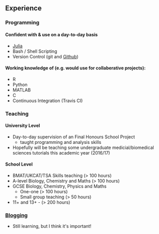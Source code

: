 
## Experience

### Programming

#### Confident with & use on a day-to-day basis
- [Julia](http://julialang.org)
- Bash / Shell Scripting
- Version Control (git and [Github](https://github.com/alexmorley))

#### Working knowledge of (e.g. would use for collaberative projects):
- R
- Python
- MATLAB
- C
- Continuous Integration (Travis CI)

### Teaching

#### University Level
- Day-to-day supervision of an Final Honours School Project
	- taught programming and analysis skills
- Hopefully will be teaching some undergraduate medicial/biomedical sciences tutorials this academic year (2016/17)

#### School Level
- BMAT/UKCAT/TSA Skills teaching (> 100 hours)
- A-level Biology, Chemistry and Maths (> 100 hours)
- GCSE Biology, Chemistry, Physics and Maths
	- One-one (> 100 hours)
	- Small group teaching (> 50 hours)
- 11+ and 13+ - (> 200 hours)

### [Blogging](http://alexmorley.me/scienceblog/)
- Still learning, but I think it's important! 
